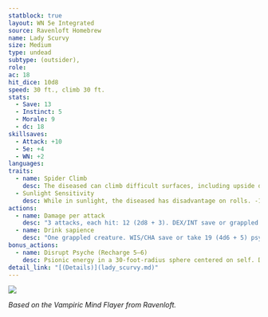```yaml
---
statblock: true
layout: WN 5e Integrated
source: Ravenloft Homebrew
name: Lady Scurvy
size: Medium
type: undead
subtype: (outsider),
role: 
ac: 18
hit_dice: 10d8
speed: 30 ft., climb 30 ft.
stats:
  - Save: 13
  - Instinct: 5
  - Morale: 9
  - dc: 18
skillsaves:
  - Attack: +10
  - 5e: +4
  - WN: +2
languages: 
traits:
  - name: Spider Climb
    desc: The diseased can climb difficult surfaces, including upside down on ceilings, without needing to make an ability check. 1 pt.
  - Sunlight Sensitivity
    desc: While in sunlight, the diseased has disadvantage on rolls. -1 pt.
actions:
  - name: Damage per attack
    desc: "3 attacks, each hit: 12 (2d8 + 3). DEX/INT save or grappled by tentacles."
  - name: Drink sapience
    desc: "One grappled creature. WIS/CHA save or take 19 (4d6 + 5) psychic damage and gain 1 level of exhaustion. The undead regains a number of hit points equal to the psychic damage dealt. A creature reduced to 0 hit points by the psychic damage dies."
bonus_actions:
  - name: Disrupt Psyche (Recharge 5–6)
    desc: Psionic energy in a 30-foot-radius sphere centered on self. DEX/INT save or incapacitated for 1 minute (target can repeat save on each of its turns). 2 pt.
detail_link: "[(Details)](lady_scurvy.md)"
---
```


![](https://i.imgur.com/PGBhLdG.png)

*Based on the Vampiric Mind Flayer from Ravenloft.*